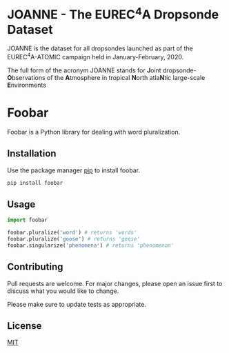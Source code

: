 # JOANNE - The EUREC$^{4}$A Dropsonde Dataset

JOANNE is the dataset for all dropsondes launched as part of the EUREC$^{4}$A-ATOMIC campaign held in January-February, 2020.

The full form of the acronym JOANNE stands for **J**oint dropsonde-**O**bservations of the **A**tmosphere in tropical **N**orth atla**N**tic large-scale **E**nvironments

# Foobar

Foobar is a Python library for dealing with word pluralization.

## Installation

Use the package manager [pip](https://pip.pypa.io/en/stable/) to install foobar.

```bash
pip install foobar
```

## Usage

```python
import foobar

foobar.pluralize('word') # returns 'words'
foobar.pluralize('goose') # returns 'geese'
foobar.singularize('phenomena') # returns 'phenomenon'
```

## Contributing
Pull requests are welcome. For major changes, please open an issue first to discuss what you would like to change.

Please make sure to update tests as appropriate.

## License
[MIT](https://choosealicense.com/licenses/mit/)